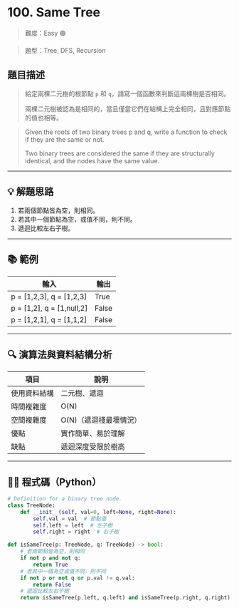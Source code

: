 # 100. Same Tree

> 難度：Easy 🟢

> 題型：Tree, DFS, Recursion

## 題目描述
> 給定兩棵二元樹的根節點 `p` 和 `q`，請寫一個函數來判斷這兩棵樹是否相同。
> 
> 兩棵二元樹被認為是相同的，當且僅當它們在結構上完全相同，且對應節點的值也相等。

> Given the roots of two binary trees p and q, write a function to check if they are the same or not.
> 
> Two binary trees are considered the same if they are structurally identical, and the nodes have the same value.

---

## 💡 解題思路
1. 若兩個節點皆為空，則相同。
2. 若其中一個節點為空，或值不同，則不同。
3. 遞迴比較左右子樹。

---

## 📚 範例

| 輸入 | 輸出 |
|------|------|
| p = [1,2,3], q = [1,2,3] | True |
| p = [1,2], q = [1,null,2] | False |
| p = [1,2,1], q = [1,1,2] | False |

---

## 🔍 演算法與資料結構分析

| 項目         | 說明                |
|--------------|---------------------|
| 使用資料結構 | 二元樹、遞迴         |
| 時間複雜度   | O(N)                |
| 空間複雜度   | O(N)（遞迴棧最壞情況）|
| 優點         | 實作簡單、易於理解   |
| 缺點         | 遞迴深度受限於樹高   |

---

## 🧑‍💻 程式碼（Python）

```python
# Definition for a binary tree node.
class TreeNode:
    def __init__(self, val=0, left=None, right=None):
        self.val = val  # 節點值
        self.left = left  # 左子樹
        self.right = right  # 右子樹

def isSameTree(p: TreeNode, q: TreeNode) -> bool:
    # 若兩節點皆為空，則相同
    if not p and not q:
        return True
    # 若其中一個為空或值不同，則不同
    if not p or not q or p.val != q.val:
        return False
    # 遞迴比較左右子樹
    return isSameTree(p.left, q.left) and isSameTree(p.right, q.right)
```
